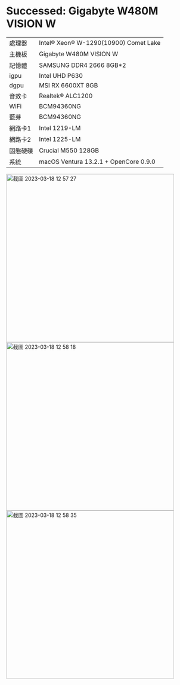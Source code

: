 # Successed: Gigabyte W480M VISION W

<table>
  <tr>
    <td>處理器</td><td>Intel® Xeon® W-1290(10900) Comet Lake</td>
  </tr>
  <tr>
    <td>主機板</td><td>Gigabyte W480M VISION W</td>
  </tr>
  <tr>  
    <td>記憶體</td><td>SAMSUNG DDR4 2666 8GB*2</td>
  </tr>
  <tr>
    <td>igpu</td><td>Intel UHD P630</td>
  </tr>
  <tr>
    <td>dgpu</td><td>MSI RX 6600XT 8GB</td>
  </tr>
  <tr>
    <td>音效卡</td><td>Realtek® ALC1200</td>
  </tr>
  <tr>
    <td>WiFi</td><td>BCM94360NG</td>
  </tr>
  <tr>
    <td>藍芽</td><td>BCM94360NG</td>
  </tr>
  <tr>
    <td>網路卡1</td><td>Intel 1219-LM</td>
  </tr>
  <tr>
    <td>網路卡2</td><td>Intel 1225-LM</td>
  </tr>
  <tr>  
    <td>固態硬碟</td><td>Crucial M550 128GB</td>
  </tr>
  <tr>
    <td>系統</td><td>macOS Ventura 13.2.1 + OpenCore 0.9.0</td>
  </tr>  
</table>

<img width="450" alt="截圖 2023-03-18 12 57 27" src="https://user-images.githubusercontent.com/79300809/226087301-e1086abc-1cae-4d2a-bf9c-533e42a18141.png">

<img width="450" alt="截圖 2023-03-18 12 58 18" src="https://user-images.githubusercontent.com/79300809/226087047-d47a75bf-3998-4183-a66d-c9f10fccde17.png">

<img width="450" alt="截圖 2023-03-18 12 58 35" src="https://user-images.githubusercontent.com/79300809/226087057-e674bb61-a0d4-44cd-8dfe-f2164c2e7259.png">

